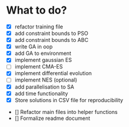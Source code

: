 # What to do?

- [x] refactor training file
- [x] add constraint bounds to PSO
- [x] add constraint bounds to ABC
- [x] write GA in oop
- [x] add GA to environment
- [x] implement gaussian ES
- [ ] implement CMA-ES
- [x] implement differential evolution
- [ ] implement NES (optional)
- [x] add parallelisation to SA
- [x] add time functionality
- [x] Store solutions in CSV file for reproducibility
- [] Refactor main files into helper functions
- [] Formalize readme document
